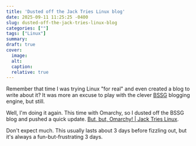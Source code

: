```yaml
---
title: 'Dusted off the Jack Tries Linux blog'
date: 2025-09-11 11:25:25 -0400
slug: dusted-off-the-jack-tries-linux-blog
categories: [""]
tags: ["Linux"]
summary: 
draft: true
cover: 
  image: 
  alt: 
  caption: 
  relative: true
---
```


Remember that time I was trying Linux "for real" and even created a blog to write about it? It was more an excuse to play with the clever [BSSG](https://bssg.dragas.net) blogging engine, but still.

Well, I'm doing it again. This time with Omarchy, so I dusted off the BSSG blog and pushed a quick update. [But, but, Omarchy! | Jack Tries Linux](https://linux.baty.net/2025/09/but-omarchy/).

Don't expect much. This usually lasts about 3 days before fizzling out, but it's always a fun-but-frustrating 3 days.


